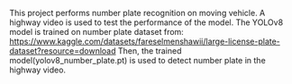 This project performs number plate recognition on moving vehicle. A highway video is used to test the performance of the model.
The YOLOv8 model is trained on number plate dataset from: https://www.kaggle.com/datasets/fareselmenshawii/large-license-plate-dataset?resource=download
Then, the trained model(yolov8_number_plate.pt) is used to detect number plate in the highway video. 
